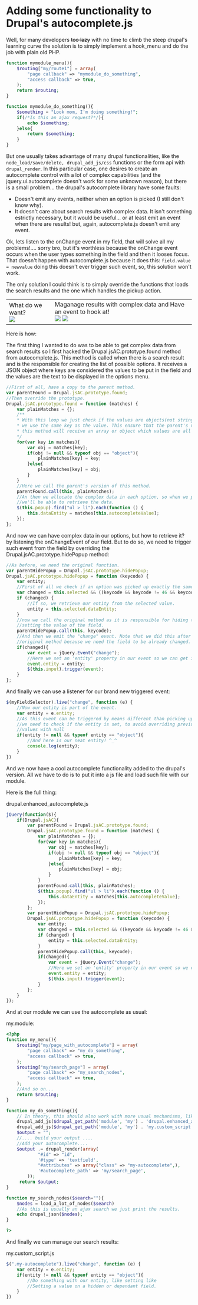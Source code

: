 Adding some functionality to Drupal's autocomplete.js
=====================================================

Well, for many developers <del>too lazy</del> with no time to climb the steep 
drupal's learning curve the solution is to simply implement a hook_menu and do 
the job with plain old PHP.

```php
function mymodule_menu(){
    $routing["my/route1"] = array(
        "page callback" => "mymodule_do_something",
        "access callback" => true,
    );
    return $routing;
}

function mymodule_do_something(){
    $something = "Look mom, I'm doing something!";
    if(/*Is this an ajax request?*/){
        echo $something;
    }else{
        return $something;
    }
}
```

But one usually takes advantage of many drupal functionalities, like the 
```node_load/save/delete, drupal_add_js/css``` functions or the form api with
```drupal_render```. In this particular case, one desires to create an autocomplete
control with a lot of complex capabilities (and the jquery.ui.autocomplete 
doesn't work for some unknown reason), but there is a small problem... the 
drupal's autocomplete library have some faults:

* Doesn't emit any events, neither when an option is picked (I still don't know why).
* It doesn't care about search results with complex data. It isn't something estrictly
necessary, but it would be useful... or at least emit an event when there are results!
but, again, autocomplete.js doesn't emit any event.

Ok, lets listen to the onChange event in my field, that will solve all my problems!....
sorry bro, but it's worthless because the onChange event occurs when the user types
something in the field and then it looses focus. That doesn't happen with
autocomplete.js because it does this: ```field.value = newvalue``` doing this doesn't ever
trigger such event, so, this solution won't work.

The only solution I could think is to simply override the functions that loads the search results
and the one which handles the pickup action.

<table>
    <tr>
        <td>
            <div>What do we want?</div>
            <img src="http://i1.kym-cdn.com/entries/icons/original/000/006/199/x-all-the-y.png" />
        </td>
        <td>
           <div>Maganage results with complex data and Have an event to hook at!</div>
            <img src="http://i1.kym-cdn.com/entries/icons/original/000/006/199/x-all-the-y.png" />
            <img src="http://i1.kym-cdn.com/entries/icons/original/000/006/199/x-all-the-y.png" />
        </td>
    </tr>
</table>

Here is how:

The first thing I wanted to do was to be able to get complex data from search results
so I first hacked the Drupal.jsAC.prototype.found method from autocomplete.js.
This method is called when there is a search result and is the responsible for
creating the list of possible options. It receives a JSON object where keys are
considered the values to be put in the field and the values are the text to be
displayed in the options menu.

```javascript
//First of all, have a copy to the parent method.
var parentFound = Drupal.jsAC.prototype.found;
//Then override the prototype.
Drupal.jsAC.prototype.found = function (matches) {
    var plainMatches = {};
    /**
    * With this loop we just check if the values are objects(not strings), if so,
    * we use the same key as the value. This ensure that the parent's version of
    * this method will receive an array or object which values are all strings.
    */
    for(var key in matches){
        var obj = matches[key];
        if(obj != null && typeof obj == "object"){
            plainMatches[key] = key;
        }else{
            plainMatches[key] = obj;
        }
    }
    //Here we call the parent's version of this method.
    parentFound.call(this, plainMatches);
    //An then we allocate the complex data in each option, so when we pickup an option
    //we'll be able to retrieve the data.
    $(this.popup).find("ul > li").each(function () {
        this.dataEntity = matches[this.autocompleteValue];
    });
};
```

And now we can have complex data in our options, but how to retrieve it? by listening
the onChangeEvent of our field. But to do so, we need to trigger such event from the
field by overriding the Drupal.jsAC.prototype.hidePopup method:

```javascript
//As before, we need the original function.
var parentHidePopup = Drupal.jsAC.prototype.hidePopup;
Drupal.jsAC.prototype.hidePopup = function (keycode) {
    var entity;
    //First of all we check if an option was picked up exactly the same way the original method would do.
    var changed = this.selected && ((keycode && keycode != 46 && keycode != 8 && keycode != 27) || !keycode);
    if (changed) {
        //If so, we retrieve our entity from the selected value.
        entity = this.selected.dataEntity;
    }
    //now we call the original method as it is responsible for hiding the poup and
    //setting the value of the field.
    parentHidePopup.call(this, keycode);
    //And then we emit the "change" event. Note that we did this after calling the
    //original method because we need the field to be already changed.
    if(changed){
        var event = jQuery.Event("change");
        //Here we set an 'entity' property in our event so we can get it at our listener.
        event.entity = entity;
        $(this.input).trigger(event);
    }
};
```

And finally we can use a listener for our brand new triggered event:

```javascript
$(myFieldSelector).live("change", function (e) {
    //Now our entity is part of the event.
    var entity = e.entity;
    //As this event can be triggered by means different than picking up an option
    //we need to check if the entity is set, to avoid overriding previus correct
    //values with null
    if(entity != null && typeof entity == "object"){
        //And here is our neat entity! ^_^
        console.log(entity);
    }
})
```

And we now have a cool autocomplete functionality added to the drupal's version.
All we have to do is to put it into a js file and load such file with our module.

Here is the full thing:

drupal.enhanced_autocomplete.js

```javascript
jQuery(function($){
    if(Drupal.jsAC){
        var parentFound = Drupal.jsAC.prototype.found;
        Drupal.jsAC.prototype.found = function (matches) {
            var plainMatches = {};
            for(var key in matches){
                var obj = matches[key];
                if(obj != null && typeof obj == "object"){
                    plainMatches[key] = key;
                }else{
                    plainMatches[key] = obj;
                }
            }
            parentFound.call(this, plainMatches);
            $(this.popup).find("ul > li").each(function () {
                this.dataEntity = matches[this.autocompleteValue];
            });
        };
        var parentHidePopup = Drupal.jsAC.prototype.hidePopup;
        Drupal.jsAC.prototype.hidePopup = function (keycode) {
            var entity;
            var changed = this.selected && ((keycode && keycode != 46 && keycode != 8 && keycode != 27) || !keycode);
            if (changed) {
                entity = this.selected.dataEntity;
            }
            parentHidePopup.call(this, keycode);
            if(changed){
                var event = jQuery.Event("change");
                //Here we set an 'entity' property in our event so we can get it at our listener.
                event.entity = entity;
                $(this.input).trigger(event);
            }
        };
    }
});
```

And at our module we can use the autocomplete as usual:

my.module:

```php
<?php
function my_menu(){
    $routing["my/page_with_autocomplete"] = array(
        "page callback" => "my_do_something",
        "access callback" => true,
    );
    $routing["my/search_page"] = array(
        "page callback" => "my_search_nodes",
        "access callback" => true,
    );
    //And so on...
    return $routing;
}

function my_do_something(){
    // In theory, this should also work with more usual mechanisms, like form_alter or so.
    drupal_add_js($drupal_get_path('module', 'my') . 'drupal.enhanced_autocomplete.js');
    drupal_add_js($drupal_get_path('module', 'my') . 'my.custom_script.js');
    $output = "";
    //.... build your output ....
    //Add your autocomplete....
    $output .= drupal_render(array(
            "#id" => "id",
            '#type' => 'textfield',
            "#attributes" => array("class" => "my-autocomplete",),
            '#autocomplete_path' => 'my/search_page',
        ));
     return $output;
}

function my_search_nodes($search=""){
    $nodes = load_a_lot_of_nodes($search)
    //As this is usually an ajax search we just print the results.
    echo drupal_json($nodes);
}

?>
```
And finally we can manage our search results:

my.custom_script.js

```javascript
$(".my-autocomplete").live("change", function (e) {
    var entity = e.entity;
    if(entity != null && typeof entity == "object"){
        //Do something with our entity, like setting like
        //Setting a value on a hidden or dependant field.
    }
})
```

